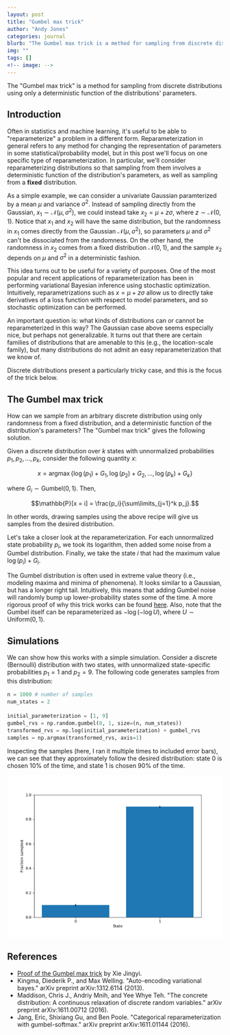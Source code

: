 ```yaml
---
layout: post
title: "Gumbel max trick"
author: "Andy Jones"
categories: journal
blurb: "The Gumbel max trick is a method for sampling from discrete distributions using only a deterministic function of the distributions' parameters."
img: ""
tags: []
<!-- image: -->
---
```



The "Gumbel max trick" is a method for sampling from discrete distributions using only a deterministic function of the distributions' parameters.

## Introduction

Often in statistics and machine learning, it's useful to be able to "reparameterize" a problem in a different form. Reparameterization in general refers to any method for changing the representation of parameters in some statistical/probability model, but in this post we'll focus on one specific type of reparameterization. In particular, we'll consider reparameterizing distributions so that sampling from them involves a deterministic function of the distribution's parameters, as well as sampling from a **fixed** distribution.

As a simple example, we can consider a univariate Gaussian paramterized by a mean $\mu$ and variance $\sigma^2$. Instead of sampling directly from the Gaussian, $x_1 \sim \mathcal{N}(\mu, \sigma^2)$, we could instead take $x_2 = \mu + z \sigma$, where $z \sim \mathcal{N}(0, 1)$. Notice that $x_1$ and $x_2$ will have the same distribution, but the randomness in $x_1$ comes directly from the Gaussian $\mathcal{N}(\mu, \sigma^2)$, so parameters $\mu$ and $\sigma^2$ can't be dissociated from the randomness. On the other hand, the randomness in $x_2$ comes from a fixed distribution $\mathcal{N}(0, 1)$, and the sample $x_2$ depends on $\mu$ and $\sigma^2$ in a deterministic fashion.

This idea turns out to be useful for a variety of purposes. One of the most popular and recent applications of reparameterization has been in performing variational Bayesian inference using stochastic optimization. Intuitively, reparametrizations such as $x = \mu + z \sigma$ allow us to directly take derivatives of a loss function with respect to model parameters, and so stochastic optimization can be performed.

An important question is: what kinds of distributions can or cannot be reparameterized in this way? The Gaussian case above seems especially nice, but perhaps not generalizable. It turns out that there are certain families of distributions that are amenable to this (e.g., the location-scale family), but many distributions do not admit an easy reparameterization that we know of. 

Discrete distributions present a particularly tricky case, and this is the focus of the trick below. 

## The Gumbel max trick

How can we sample from an arbitrary discrete distribution using only randomness from a fixed distribution, and a deterministic function of the distribution's parameters? The "Gumbel max trick" gives the following solution.

Given a discrete distribution over $k$ states with unnormalized probabilities $p_1, p_2, \dots, p_k$, consider the following quantity $x$:

$$x = \text{arg}\max \left\{ \log(p_1) + G_1, \log(p_2) + G_2, \dots, \log(p_k) + G_k \right\}$$

where $G_i \sim \text{Gumbel}(0, 1)$. Then, 

$$\mathbb{P}[x = i] = \frac{p_i}{\sum\limits_{j=1}^k p_j}.$$

In other words, drawing samples using the above recipe will give us samples from the desired distribution.

Let's take a closer look at the reparameterization. For each unnormalized state probability $p_i$, we took its logarithm, then added some noise from a Gumbel distribution. Finally, we take the state $i$ that had the maximum value $\log(p_i) + G_i$. 

The Gumbel distribution is often used in extreme value theory (i.e., modeling maxima and minima of phenomena). It looks similar to a Gaussian, but has a longer right tail. Intuitively, this means that adding Gumbel noise will randomly bump up lower-probability states some of the time. A more rigorous proof of why this trick works can be found [here](https://www.hsfzxjy.site/2019-08-01-proof-of-gumbel-max-trick/). Also, note that the Gumbel itself can be reparameterized as $-\log(-\log U)$, where $U \sim \text{Uniform}(0, 1)$.

## Simulations

We can show how this works with a simple simulation. Consider a discrete (Bernoulli) distribution with two states, with unnormalized state-specific probabilities $p_1 = 1$ and $p_2 = 9$. The following code generates samples from this distribution:

```python
n = 1000 # number of samples
num_states = 2

initial_parameterization = [1, 9]
gumbel_rvs = np.random.gumbel(0, 1, size=(n, num_states))
transformed_rvs = np.log(initial_parameterization) + gumbel_rvs
samples = np.argmax(transformed_rvs, axis=1)
```

Inspecting the samples (here, I ran it multiple times to included error bars), we can see that they approximately follow the desired distribution: state $0$ is chosen 10% of the time, and state $1$ is chosen 90% of the time.

![Gumbel max samples](/assets/gumbel_max_samples.png)

## References

- [Proof of the Gumbel max trick](https://www.hsfzxjy.site/2019-08-01-proof-of-gumbel-max-trick/) by Xie Jingyi. 
- Kingma, Diederik P., and Max Welling. "Auto-encoding variational bayes." arXiv preprint arXiv:1312.6114 (2013).
- Maddison, Chris J., Andriy Mnih, and Yee Whye Teh. "The concrete distribution: A continuous relaxation of discrete random variables." arXiv preprint arXiv:1611.00712 (2016).
- Jang, Eric, Shixiang Gu, and Ben Poole. "Categorical reparameterization with gumbel-softmax." arXiv preprint arXiv:1611.01144 (2016).

